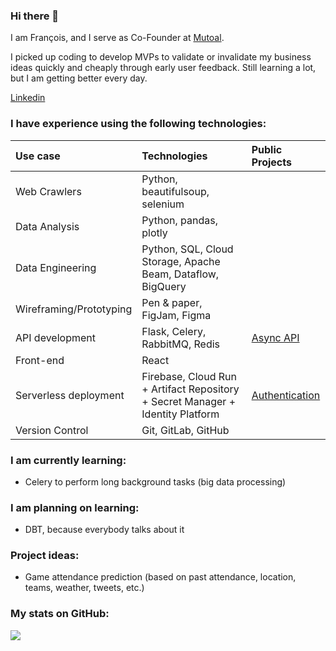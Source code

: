 ### Hi there 👋

I am François, and I serve as Co-Founder at [Mutoal](https://mutoal.com/). 

I picked up coding to develop MVPs to validate or invalidate my business ideas quickly and cheaply through early user feedback. Still learning a lot, but I am getting better every day.
<div> 
  <a href="https://www.linkedin.com/in/francoislebas/" target="_blank">Linkedin</a>
</div>

### I have experience using the following technologies:

|        Use case          |      Technologies            | Public Projects              |
|:-------------------------|:-----------------------------|:-----------------------------|
| Web Crawlers | Python, beautifulsoup, selenium ||
| Data Analysis | Python, pandas, plotly ||
| Data Engineering | Python, SQL, Cloud Storage, Apache Beam, Dataflow, BigQuery ||
| Wireframing/Prototyping  |  Pen & paper, FigJam, Figma ||
| API development | Flask, Celery, RabbitMQ, Redis |[Async API](https://github.com/yellow-raven/async_tasks_api)|
| Front-end  | React ||
| Serverless deployment | Firebase, Cloud Run + Artifact Repository + Secret Manager + Identity Platform | [Authentication](https://github.com/yellow-raven/react-firebase-auth) |
| Version Control  | Git, GitLab, GitHub |

### I am currently learning:

- Celery to perform long background tasks (big data processing)

### I am planning on learning:

- DBT, because everybody talks about it

### Project ideas:

- Game attendance prediction  (based on past attendance, location, teams, weather, tweets, etc.)

### My stats on GitHub:

  <img align="left" src="https://github-readme-stats.vercel.app/api?username=yellow-raven&count_private=true&theme=apprentice&show_icons=true" />
